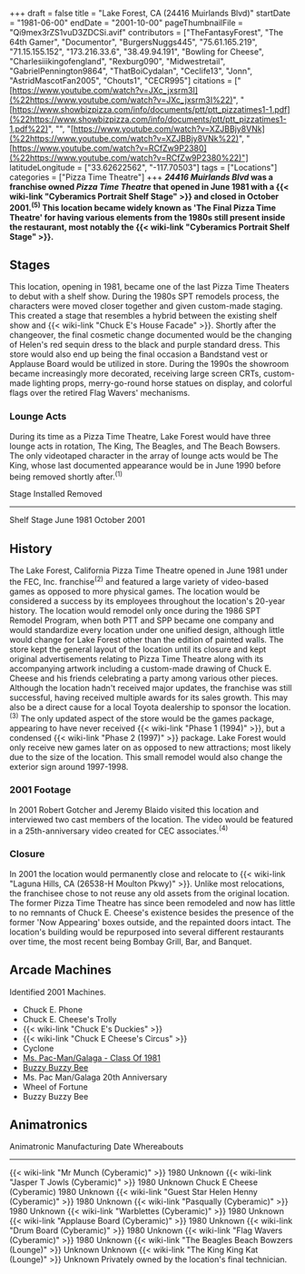 +++
draft = false
title = "Lake Forest, CA (24416 Muirlands Blvd)"
startDate = "1981-06-00"
endDate = "2001-10-00"
pageThumbnailFile = "Qi9mex3rZS1vuD3ZDCSi.avif"
contributors = ["TheFantasyForest", "The 64th Gamer", "Documentor", "BurgersNuggs445", "75.61.165.219", "71.15.155.152", "173.216.33.6", "38.49.94.191", "Bowling for Cheese", "Charlesiiikingofengland", "Rexburg090", "Midwestretail", "GabrielPennington9864", "ThatBoiCydalan", "Ceclife13", "Jonn", "AstridMascotFan2005", "Chouts1", "CECR995"]
citations = ["[https://www.youtube.com/watch?v=JXc_jxsrm3I](%22https://www.youtube.com/watch?v=JXc_jxsrm3I%22)", "[https://www.showbizpizza.com/info/documents/ptt/ptt_pizzatimes1-1.pdf](%22https://www.showbizpizza.com/info/documents/ptt/ptt_pizzatimes1-1.pdf%22)", "", "[https://www.youtube.com/watch?v=XZJBBjy8VNk](%22https://www.youtube.com/watch?v=XZJBBjy8VNk%22)", "[https://www.youtube.com/watch?v=RCfZw9P2380](%22https://www.youtube.com/watch?v=RCfZw9P2380%22)"]
latitudeLongitude = ["33.62622562", "-117.70503"]
tags = ["Locations"]
categories = ["Pizza Time Theatre"]
+++
***24416 Muirlands Blvd* was a franchise owned *Pizza Time Theatre* that opened in June 1981 with a {{< wiki-link "Cyberamics Portrait Shelf Stage" >}} and closed in October 2001.<sup>(5)</sup>
This location became widely known as 'The Final Pizza Time Theatre' for having various elements from the 1980s still present inside the restaurant, most notably the {{< wiki-link "Cyberamics Portrait Shelf Stage" >}}.**

## Stages

This location, opening in 1981, became one of the last Pizza Time Theaters to debut with a shelf show.
During the 1980s SPT remodels process, the characters were moved closer together and given custom-made staging. This created a stage that resembles a hybrid between the existing shelf show and {{< wiki-link "Chuck E's House Facade" >}}. Shortly after the changeover, the final cosmetic change documented would be the changing of Helen's red sequin dress to the black and purple standard dress. This store would also end up being the final occasion a Bandstand vest or Applause Board would be utilized in store.
During the 1990s the showroom became increasingly more decorated, receiving large screen CRTs, custom-made lighting props, merry-go-round horse statues on display, and colorful flags over the retired Flag Wavers' mechanisms.

### Lounge Acts

During its time as a Pizza Time Theatre, Lake Forest would have three lounge acts in rotation, The King, The Beagles, and The Beach Bowsers. The only videotaped character in the array of lounge acts would be The King, whose last documented appearance would be in June 1990 before being removed shortly after.<sup>(1)</sup>

  Stage         Installed   Removed
  ------------- ----------- --------------
  Shelf Stage   June 1981   October 2001

## History

The Lake Forest, California Pizza Time Theatre opened in June 1981 under the FEC, Inc. franchise<sup>(2)</sup> and featured a large variety of video-based games as opposed to more physical games. The location would be considered a success by its employees throughout the location's 20-year history.
The location would remodel only once during the 1986 SPT Remodel Program, when both PTT and SPP became one company and would standardize every location under one unified design, although little would change for Lake Forest other than the edition of painted walls. The store kept the general layout of the location until its closure and kept original advertisements relating to Pizza Time Theatre along with its accompanying artwork including a custom-made drawing of Chuck E. Cheese and his friends celebrating a party among various other pieces.
Although the location hadn't received major updates, the franchise was still successful, having received multiple awards for its sales growth. This may also be a direct cause for a local Toyota dealership to sponsor the location.<sup>(3)</sup>
The only updated aspect of the store would be the games package, appearing to have never received {{< wiki-link "Phase 1 (1994)" >}}, but a condensed {{< wiki-link "Phase 2 (1997)" >}} package. Lake Forest would only receive new games later on as opposed to new attractions; most likely due to the size of the location. This small remodel would also change the exterior sign around 1997-1998.

### 2001 Footage

In 2001 Robert Gotcher and Jeremy Blaido visited this location and interviewed two cast members of the location. The video would be featured in a 25th-anniversary video created for CEC associates.<sup>(4)</sup>

### Closure

In 2001 the location would permanently close and relocate to {{< wiki-link "Laguna Hills, CA (26538-H Moulton Pkwy)" >}}. Unlike most relocations, the franchisee chose to not reuse any old assets from the original location. The former Pizza Time Theatre has since been remodeled and now has little to no remnants of Chuck E. Cheese's existence besides the presence of the former 'Now Appearing' boxes outside, and the repainted doors intact.
The location's building would be repurposed into several different restaurants over time, the most recent being Bombay Grill, Bar, and Banquet.

## Arcade Machines

Identified 2001 Machines.

- Chuck E. Phone
- Chuck E. Cheese's Trolly
- {{< wiki-link "Chuck E's Duckies" >}}
- {{< wiki-link "Chuck E Cheese's Circus" >}}
- Cyclone
- [Ms. Pac-Man/Galaga - Class Of 1981](https://www.arcade-museum.com/game_detail.php?game_id=8784)
- [Buzzy Buzzy Bee](https://www.highwaygames.com/arcade-machines/buzzy-buzzy-bee-6071/)
- Ms. Pac Man/Galaga 20th Anniversary
- Wheel of Fortune
- Buzzy Buzzy Bee

## Animatronics

  Animatronic                                                  Manufacturing Date   Whereabouts
  ------------------------------------------------------------ -------------------- ------------------------------------------------------
  {{< wiki-link "Mr Munch (Cyberamic)" >}}                 1980                 Unknown
  {{< wiki-link "Jasper T Jowls (Cyberamic)" >}}           1980                 Unknown
  Chuck E Cheese (Cyberamic)                                   1980                 Unknown
  {{< wiki-link "Guest Star Helen Henny (Cyberamic)" >}}   1980                 Unknown
  {{< wiki-link "Pasqually (Cyberamic)" >}}                1980                 Unknown
  {{< wiki-link "Warblettes (Cyberamic)" >}}               1980                 Unknown
  {{< wiki-link "Applause Board (Cyberamic)" >}}           1980                 Unknown
  {{< wiki-link "Drum Board (Cyberamic)" >}}               1980                 Unknown
  {{< wiki-link "Flag Wavers (Cyberamic)" >}}              1980                 Unknown
  {{< wiki-link "The Beagles Beach Bowzers (Lounge)" >}}   Unknown              Unknown
  {{< wiki-link "The King King Kat (Lounge)" >}}           Unknown              Privately owned by the location's final technician.
